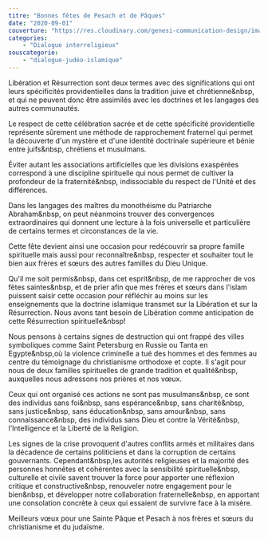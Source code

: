```yaml
---
titre: "Bonnes fêtes de Pesach et de Pâques"
date: "2020-09-01"
couverture: "https://res.cloudinary.com/genesi-communication-design/image/upload/v1604586813/ihei/couvertures/dialogue-interreligieux-6_edoed1.jpg"
categories: 
	- "Dialogue interreligieux"
souscategorie: 
	- "dialogue-judéo-islamique"
---
```


Libération et Résurrection sont deux termes avec des significations qui ont leurs spécificités providentielles dans la tradition juive et chrétienne&nbsp, et qui ne peuvent donc être assimilés avec les doctrines et les langages des autres communautés. 

Le respect de cette célébration sacrée et de cette spécificité providentielle représente sûrement une méthode de rapprochement fraternel qui permet la découverte d'un mystère et d'une identité doctrinale supérieure et bénie entre juifs&nbsp, chrétiens et musulmans. 

Éviter autant les associations artificielles que les divisions exaspérées correspond à une discipline spirituelle qui nous permet de cultiver la profondeur de la fraternité&nbsp, indissociable du respect de l'Unité et des différences. 

Dans les langages des maîtres du monothéisme du Patriarche Abraham&nbsp, on peut néanmoins trouver des convergences extraordinaires qui donnent une lecture à la fois universelle et particulière de certains termes et circonstances de la vie. 

Cette fête devient ainsi une occasion pour redécouvrir sa propre famille spirituelle mais aussi pour reconnaître&nbsp, respecter et souhaiter tout le bien aux frères et sœurs des autres familles du Dieu Unique. 

Qu'il me soit permis&nbsp, dans cet esprit&nbsp, de me rapprocher de vos fêtes saintes&nbsp, et de prier afin que mes frères et sœurs dans l'islam puissent saisir cette occasion pour réfléchir au moins sur les enseignements que la doctrine islamique transmet sur la Libération et sur la Résurrection. Nous avons tant besoin de Libération comme anticipation de cette Résurrection spirituelle&nbsp!

Nous pensons à certains signes de destruction qui ont frappé des villes symboliques comme Saint Petersburg en Russie ou Tanta en Egypte&nbsp,où la violence criminelle a tué des hommes et des femmes au centre du témoignage du christianisme orthodoxe et copte. Il s'agit pour nous de deux familles spirituelles de grande tradition et qualité&nbsp, auxquelles nous adressons nos prières et nos vœux. 

Ceux qui ont organisé ces actions ne sont pas musulmans&nbsp, ce sont des individus sans foi&nbsp, sans espérance&nbsp, sans charité&nbsp, sans justice&nbsp, sans éducation&nbsp, sans amour&nbsp, sans connaissance&nbsp, des individus sans Dieu et contre la Vérité&nbsp, l'Intelligence et la Liberté de la Religion. 

Les signes de la crise provoquent d'autres conflits armés et militaires dans la décadence de certains politiciens et dans la corruption de certains gouvernants. Cependant&nbsp,les autorités religieuses et la majorité des personnes honnêtes et cohérentes avec la sensibilité spirituelle&nbsp, culturelle et civile savent trouver la force pour apporter une réflexion critique et constructive&nbsp, renouveler notre engagement pour le bien&nbsp, et développer notre collaboration fraternelle&nbsp, en apportant une consolation concrète à ceux qui essaient de survivre face à la misère. 

Meilleurs vœux pour une Sainte Pâque et Pesach à nos frères et sœurs du christianisme et du judaïsme.